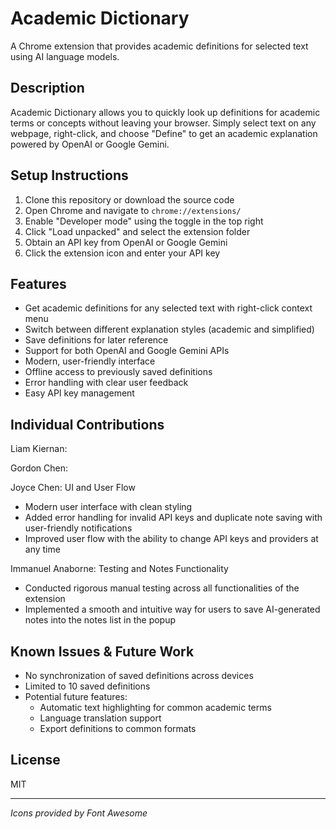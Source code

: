 # Academic Dictionary

A Chrome extension that provides academic definitions for selected text using AI language models.

## Description

Academic Dictionary allows you to quickly look up definitions for academic terms or concepts without leaving your browser. Simply select text on any webpage, right-click, and choose "Define" to get an academic explanation powered by OpenAI or Google Gemini.

## Setup Instructions

1. Clone this repository or download the source code
2. Open Chrome and navigate to `chrome://extensions/`
3. Enable "Developer mode" using the toggle in the top right
4. Click "Load unpacked" and select the extension folder
5. Obtain an API key from OpenAI or Google Gemini
6. Click the extension icon and enter your API key

## Features

- Get academic definitions for any selected text with right-click context menu
- Switch between different explanation styles (academic and simplified)
- Save definitions for later reference
- Support for both OpenAI and Google Gemini APIs
- Modern, user-friendly interface
- Offline access to previously saved definitions
- Error handling with clear user feedback
- Easy API key management

## Individual Contributions

Liam Kiernan:

Gordon Chen:

Joyce Chen: UI and User Flow
- Modern user interface with clean styling
- Added error handling for invalid API keys and duplicate note saving with user-friendly notifications
- Improved user flow with the ability to change API keys and providers at any time

Immanuel Anaborne: Testing and Notes Functionality
- Conducted rigorous manual testing across all functionalities of the extension
- Implemented a smooth and intuitive way for users to save AI-generated notes into the notes list in the popup

## Known Issues & Future Work

- No synchronization of saved definitions across devices
- Limited to 10 saved definitions
- Potential future features:
  - Automatic text highlighting for common academic terms
  - Language translation support
  - Export definitions to common formats

## License

MIT

---

*Icons provided by Font Awesome*
